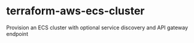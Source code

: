 # terraform-aws-ecs-cluster
Provision an ECS cluster with optional service discovery and API gateway endpoint
